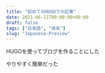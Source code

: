 ```yaml
---
title: "初めてのHUGOでの記事"
date: 2021-06-11T00:00:00+09:00
draft: false
tags: ["日本語", "体系"]
slug: "Japanese-Preview"
---
```


HUGOを使ってブログを作ることにした
<!--more-->
やりやすく簡単だった